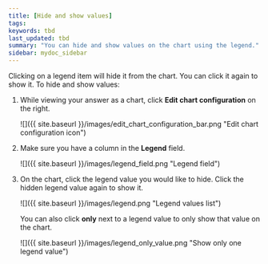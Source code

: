 ```yaml
---
title: [Hide and show values]
tags:
keywords: tbd
last_updated: tbd
summary: "You can hide and show values on the chart using the legend."
sidebar: mydoc_sidebar
---
```

Clicking on a legend item will hide it from the chart. You can click it again to show it. To hide and show values:

1. While viewing your answer as a chart, click **Edit chart configuration** on the right.

     ![]({{ site.baseurl }}/images/edit_chart_configuration_bar.png "Edit chart configuration icon")

2. Make sure you have a column in the **Legend** field.

     ![]({{ site.baseurl }}/images/legend_field.png "Legend field")

3. On the chart, click the legend value you would like to hide. Click the hidden legend value again to show it.

     ![]({{ site.baseurl }}/images/legend.png "Legend values list")

    You can also click **only** next to a legend value to only show that value on the chart.

     ![]({{ site.baseurl }}/images/legend_only_value.png "Show only one legend value")
